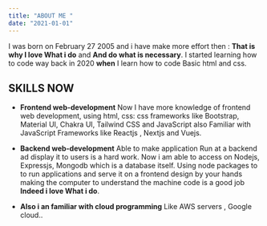 ```yaml
---
title: "ABOUT ME "
date: "2021-01-01"
---
```


I was born on February 27 2005 and i have make more effort then : **That is why I love What i do** and **And do what is necessary**. I started learning how to code way back in 2020 **when** I learn how to code Basic html and css.

## SKILLS NOW

- **Frontend web-development** Now I have more knowledge of frontend web development, using html, css: css frameworks like Bootstrap, Material UI, Chakra UI, Tailwind CSS and JavaScript also Familiar with JavaScript Frameworks like Reactjs , Nextjs and Vuejs.
- **Backend web-development** Able to make application Run at a backend ad display it to users is a hard work. Now i am able to access on Nodejs, Expressjs, Mongodb which is a database itself. Using node packages to to run applications and serve it on a frontend design by your hands making the computer to understand the machine code is a good job **Indeed i love What i do**.

- **Also i an familiar with cloud programming** Like AWS servers , Google cloud..
